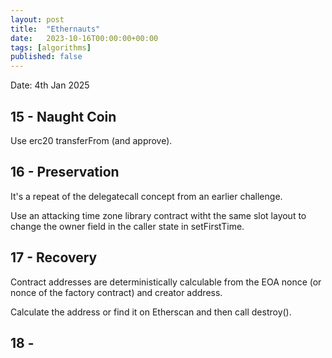 ```yaml
---
layout: post
title:  "Ethernauts"
date:   2023-10-16T00:00:00+00:00
tags: [algorithms]
published: false
---
```


Date: 4th Jan 2025

## 15 - Naught Coin

Use erc20 transferFrom (and approve).

## 16 - Preservation

It's a repeat of the delegatecall concept from an earlier challenge.

Use an attacking time zone library contract witht the same slot layout to change the owner field in the caller state in setFirstTime.

## 17 - Recovery

Contract addresses are deterministically calculable from the EOA nonce (or nonce of the factory contract) and creator address.

Calculate the address or find it on Etherscan and then call destroy().

## 18 - 
